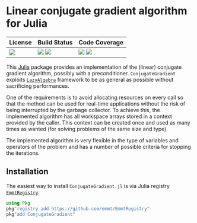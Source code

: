 # Linear conjugate gradient algorithm for Julia

| **License**                     | **Build Status**                                                | **Code Coverage**                                                   |
|:--------------------------------|:----------------------------------------------------------------|:--------------------------------------------------------------------|
| [![][license-img]][license-url] | [![][travis-img]][travis-url] [![][appveyor-img]][appveyor-url] | [![][coveralls-img]][coveralls-url] [![][codecov-img]][codecov-url] |

This [Julia][julia-url] package provides an implementation of the (linear)
conjugate gradient algorithm, possibly with a preconditioner.
`ConjugateGradient` exploits
[`LazyAlgebra`](https://emmt.github.io/LazyAlgebra.jl) framework to be as
general as possible without sacrificing performances.

One of the requirements is to avoid allocating resources on every call so that
the method can be used for real-time applications without the risk of being
interrupted by the garbage collector.  To achieve this, the implemented
algorithm has all workspace arrays stored in a context provided by the caller.
This context can be created once and used as many times as wanted (for solving
problems of the same size and type).

The implemented algorithm is very flexible in the type of variables and
operators of the problem and has a number of possible criteria for stopping the
iterations.


## Installation

The easiest way to install `ConjugateGradient.jl` is via Julia registry
[`EmmtRegistry`](https://github.com/emmt/EmmtRegistry):

```julia
using Pkg
pkg"registry add https://github.com/emmt/EmmtRegistry"
pkg"add ConjugateGradient"
```

[doc-dev-img]: https://img.shields.io/badge/docs-dev-blue.svg
[doc-dev-url]: https://emmt.github.io/ConjugateGradient.jl/dev

[license-url]: ./LICENSE.md
[license-img]: http://img.shields.io/badge/license-MIT-brightgreen.svg?style=flat

[travis-img]: https://travis-ci.org/emmt/ConjugateGradient.jl.svg?branch=master
[travis-url]: https://travis-ci.org/emmt/ConjugateGradient.jl

[appveyor-img]: https://ci.appveyor.com/api/projects/status/github/emmt/ConjugateGradient.jl?branch=master
[appveyor-url]: https://ci.appveyor.com/project/emmt/ConjugateGradient-jl/branch/master

[coveralls-img]: https://coveralls.io/repos/emmt/ConjugateGradient.jl/badge.svg?branch=master&service=github
[coveralls-url]: https://coveralls.io/github/emmt/ConjugateGradient.jl?branch=master

[codecov-img]: http://codecov.io/github/emmt/ConjugateGradient.jl/coverage.svg?branch=master
[codecov-url]: http://codecov.io/github/emmt/ConjugateGradient.jl?branch=master

[julia-url]: https://julialang.org/
[julia-pkgs-url]: https://pkg.julialang.org/
